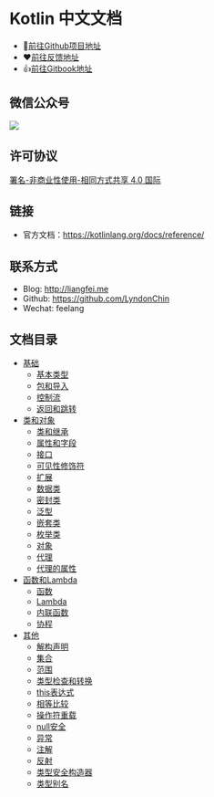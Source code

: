 # Kotlin 中文文档

* 🚀[前往Github项目地址](https://github.com/LyndonChin/kotlin-docs-zh)
* ❤️[前往反馈地址](https://github.com/LyndonChin/kotlin-docs-zh/issues/new)
* 👍[前往Gitbook地址](https://www.gitbook.com/read/book/lyndonchin/kotlin-docs-zh)

## 微信公众号
![](https://wx2.sinaimg.cn/mw690/63934de3gy1fpdr77kb6kj209k09kjrc.jpg)

## 许可协议
[署名-非商业性使用-相同方式共享 4.0 国际](https://creativecommons.org/licenses/by-nc-sa/4.0/legalcode)

## 链接
* 官方文档：https://kotlinlang.org/docs/reference/

## 联系方式
* Blog: http://liangfei.me
* Github: https://github.com/LyndonChin
* Wechat: feelang

## 文档目录
* [基础](basics)
    * [基本类型](basics/00_basic-types.md)
    * [包和导入](basics/01_packages-and-imports.md)
    * [控制流](basics/02_control-flow.md)
    * [返回和跳转](basics/03_returns-and-jumps.md)
* [类和对象](classes-and-objects)
    * [类和继承](classes-and-objects/00_classes-and-inheritance.md)
    * [属性和字段](classes-and-objects/01_properties-and-fields.md)
    * [接口](classes-and-objects/02_interfaces.md)
    * [可见性修饰符](classes-and-objects/03_visibility-modifiers.md)
    * [扩展](classes-and-objects/04_extensions.md)
    * [数据类](classes-and-objects/05_data-classes.md)
    * [密封类](classes-and-objects/06_sealed-classes.md)
    * [泛型](classes-and-objects/07_generics.md)
    * [嵌套类](classes-and-objects/08_nested-classes.md)
    * [枚举类](classes-and-objects/09_enum-classes.md)
    * [对象](classes-and-objects/10_objects.md)
    * [代理](classes-and-objects/11_delegation.md)
    * [代理的属性](classes-and-objects/12_delegated-properties.md)
* [函数和Lambda](functions-and-lambdas)
    * [函数](functions-and-lambdas/01_functions.md)
    * [Lambda](functions-and-lambdas/02_lambdas.md)
    * [内联函数](functions-and-lambdas/03_inline-functions.md)
    * [协程](functions-and-lambdas/04_coroutines.md)
* [其他](other)
    * [解构声明](other/00_destructuring-declarations.md)
    * [集合](other/01_collections.md)
    * [范围](other/02_ranges.md)
    * [类型检查和转换](other/03_type-checks-and-casts.md)
    * [this表达式](other/04_this-expressions.md)
    * [相等比较](other/05_equality.md)
    * [操作符重载](other/06_operator-overloading.md)
    * [null安全](other/07_null-safety.md)
    * [异常](other/08_exceptions.md)
    * [注解](other/09_annotations.md)
    * [反射](other/10_reflection.md)
    * [类型安全构造器](other/11_type-safe-builders.md)
    * [类型别名](other/12_type-aliases.md)

